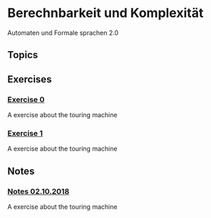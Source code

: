# Berechnbarkeit und Komplexität
Automaten und Formale sprachen 2.0

## Topics


## Exercises

### [Exercise 0](./Exercises/serie0.md)
A exercise about the touring machine

### [Exercise 1](./Exercises/serie1.md)
A exercise about the touring machine

## Notes

### [Notes 02.10.2018](./Notes/notes_0210.md)
A exercise about the touring machine

